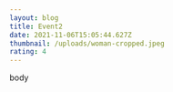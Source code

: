 ```yaml
---
layout: blog
title: Event2
date: 2021-11-06T15:05:44.627Z
thumbnail: /uploads/woman-cropped.jpeg
rating: 4
---
```

body
